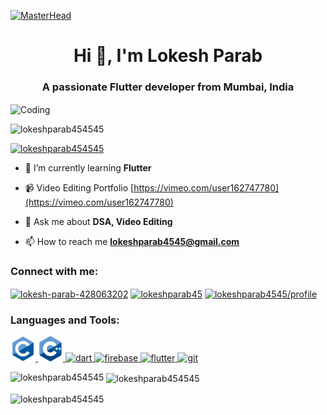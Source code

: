 [![MasterHead](https://1.bp.blogspot.com/-7A4WynwLsMw/XbBpCXG8fHI/AAAAAAAAMt4/uOa1bpLskYgrwGbllhSu2SDj_Mig8SXJQCLcBGAsYHQ/s1600/2000_600px.gif)](https://vimeo.com/user162747780)
<h1 align="center">Hi 👋, I'm Lokesh Parab</h1>
<h3 align="center">A passionate Flutter developer from Mumbai, India</h3>
<img align="center" alt="Coding" width="500" src="https://i.pinimg.com/originals/a5/35/60/a53560c8088900e266880f779dacced7.gif">

<p align="left"> <img src="https://komarev.com/ghpvc/?username=lokeshparab454545&label=Profile%20views&color=0e75b6&style=flat" alt="lokeshparab454545" /> </p>

<p align="left"> <a href="https://github.com/ryo-ma/github-profile-trophy"><img src="https://github-profile-trophy.vercel.app/?username=lokeshparab454545" alt="lokeshparab454545" /></a> </p>

- 🌱 I’m currently learning **Flutter**

- 📹 Video Editing Portfolio [https://vimeo.com/user162747780](https://vimeo.com/user162747780)

- 💬 Ask me about **DSA, Video Editing**

- 📫 How to reach me **lokeshparab4545@gmail.com**

<h3 align="left">Connect with me:</h3>
<p align="left">
<a href="https://linkedin.com/in/lokesh-parab-428063202" target="blank"><img align="center" src="https://raw.githubusercontent.com/rahuldkjain/github-profile-readme-generator/master/src/images/icons/Social/linked-in-alt.svg" alt="lokesh-parab-428063202" height="30" width="40" /></a>
<a href="https://www.leetcode.com/lokeshparab45" target="blank"><img align="center" src="https://raw.githubusercontent.com/rahuldkjain/github-profile-readme-generator/master/src/images/icons/Social/leet-code.svg" alt="lokeshparab45" height="30" width="40" /></a>
<a href="https://auth.geeksforgeeks.org/user/lokeshparab4545/profile" target="blank"><img align="center" src="https://raw.githubusercontent.com/rahuldkjain/github-profile-readme-generator/master/src/images/icons/Social/geeks-for-geeks.svg" alt="lokeshparab4545/profile" height="30" width="40" /></a>
</p>

<h3 align="left">Languages and Tools:</h3>
<p align="left"> <a href="https://www.cprogramming.com/" target="_blank" rel="noreferrer"> <img src="https://raw.githubusercontent.com/devicons/devicon/master/icons/c/c-original.svg" alt="c" width="40" height="40"/> </a> <a href="https://www.w3schools.com/cpp/" target="_blank" rel="noreferrer"> <img src="https://raw.githubusercontent.com/devicons/devicon/master/icons/cplusplus/cplusplus-original.svg" alt="cplusplus" width="40" height="40"/> </a> <a href="https://dart.dev" target="_blank" rel="noreferrer"> <img src="https://www.vectorlogo.zone/logos/dartlang/dartlang-icon.svg" alt="dart" width="40" height="40"/> </a> <a href="https://firebase.google.com/" target="_blank" rel="noreferrer"> <img src="https://www.vectorlogo.zone/logos/firebase/firebase-icon.svg" alt="firebase" width="40" height="40"/> </a> <a href="https://flutter.dev" target="_blank" rel="noreferrer"> <img src="https://www.vectorlogo.zone/logos/flutterio/flutterio-icon.svg" alt="flutter" width="40" height="40"/> </a> <a href="https://git-scm.com/" target="_blank" rel="noreferrer"> <img src="https://www.vectorlogo.zone/logos/git-scm/git-scm-icon.svg" alt="git" width="40" height="40"/> </a> </p>

<p><img align="left" src="https://github-readme-stats.vercel.app/api/top-langs?username=lokeshparab454545&show_icons=true&locale=en&layout=compact" alt="lokeshparab454545" /></p>

<p>&nbsp;<img align="center" src="https://github-readme-stats.vercel.app/api?username=lokeshparab454545&show_icons=true&locale=en" alt="lokeshparab454545" /></p>

<p><img align="center" src="https://github-readme-streak-stats.herokuapp.com/?user=lokeshparab454545&" alt="lokeshparab454545" /></p>
